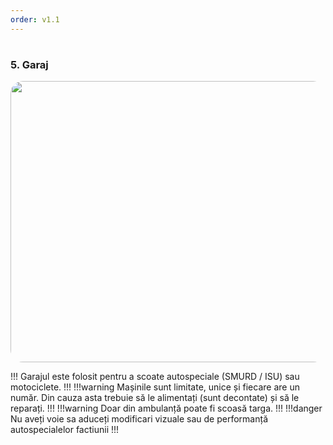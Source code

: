 ```yaml
---
order: v1.1
---
```

#
### 5. Garaj
<p align="center">
  <img src="/docs/imagini/garajint.png" style="border-radius: 20px;" width="800" height="450" />
</p>

!!! 
Garajul este folosit pentru a scoate autospeciale (SMURD / ISU) sau motociclete.
!!!
!!!warning
Mașinile sunt limitate, unice și fiecare are un număr. Din cauza asta trebuie să le alimentați (sunt decontate) și să le reparați.
!!!
!!!warning
Doar din ambulanță poate fi scoasă targa.
!!!
!!!danger
Nu aveți voie sa aduceți modificari vizuale sau de performanță autospecialelor factiunii
!!!